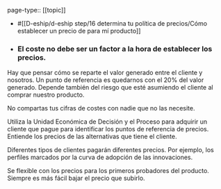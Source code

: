 page-type:: [[topic]]

- #[[D-eship/d-eship step/16 determina tu política de precios/Cómo establecer un precio de para mí producto]]

- ### El coste no debe ser un factor a la hora de establecer los precios.

Hay que pensar cómo se reparte el valor generado entre el cliente y nosotros. Un punto de referencia es quedarnos con el 20% del valor generado. Depende también del riesgo que esté asumiendo el cliente al comprar nuestro producto.

No compartas tus cifras de costes con nadie que no las necesite.

Utiliza la Unidad Económica de Decisión y el Proceso para adquirir un cliente que pague para identificar los puntos de referencia de precios. Entiende los precios de las alternativas que tiene el cliente.

Diferentes tipos de clientes pagarán diferentes precios. Por ejemplo, los perfiles marcados por la curva de adopción de las innovaciones.

Se flexible con los precios para los primeros probadores del producto. Siempre es más fácil bajar el precio que subirlo.



